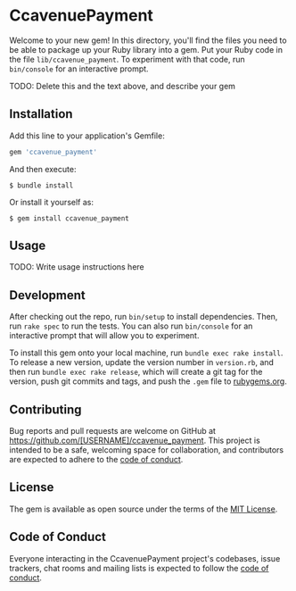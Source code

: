 # CcavenuePayment

Welcome to your new gem! In this directory, you'll find the files you need to be able to package up your Ruby library into a gem. Put your Ruby code in the file `lib/ccavenue_payment`. To experiment with that code, run `bin/console` for an interactive prompt.

TODO: Delete this and the text above, and describe your gem

## Installation

Add this line to your application's Gemfile:

```ruby
gem 'ccavenue_payment'
```

And then execute:

    $ bundle install

Or install it yourself as:

    $ gem install ccavenue_payment

## Usage

TODO: Write usage instructions here

## Development

After checking out the repo, run `bin/setup` to install dependencies. Then, run `rake spec` to run the tests. You can also run `bin/console` for an interactive prompt that will allow you to experiment.

To install this gem onto your local machine, run `bundle exec rake install`. To release a new version, update the version number in `version.rb`, and then run `bundle exec rake release`, which will create a git tag for the version, push git commits and tags, and push the `.gem` file to [rubygems.org](https://rubygems.org).

## Contributing

Bug reports and pull requests are welcome on GitHub at https://github.com/[USERNAME]/ccavenue_payment. This project is intended to be a safe, welcoming space for collaboration, and contributors are expected to adhere to the [code of conduct](https://github.com/[USERNAME]/ccavenue_payment/blob/master/CODE_OF_CONDUCT.md).


## License

The gem is available as open source under the terms of the [MIT License](https://opensource.org/licenses/MIT).

## Code of Conduct

Everyone interacting in the CcavenuePayment project's codebases, issue trackers, chat rooms and mailing lists is expected to follow the [code of conduct](https://github.com/[USERNAME]/ccavenue_payment/blob/master/CODE_OF_CONDUCT.md).
